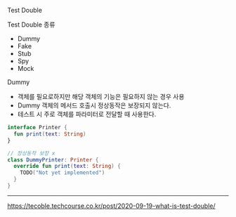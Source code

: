 Test Double

Test Double 종류
- Dummy
- Fake
- Stub
- Spy
- Mock

Dummy
- 객체를 필요로하지만 해당 객체의 기능은 필요하지 않는 경우 사용
- Dummy 객체의 메서드 호출시 정상동작은 보장되지 않는다.
- 테스트 시 주로 객체를 파라미터로 전달할 때 사용한다.

```kotlin
interface Printer {
  fun print(text: String)
}

// 정상동작 보장 x
class DummyPrinter: Printer {
  override fun print(text: String) {
    TODO("Not yet implemented")
  }
}
```

--- 

https://tecoble.techcourse.co.kr/post/2020-09-19-what-is-test-double/